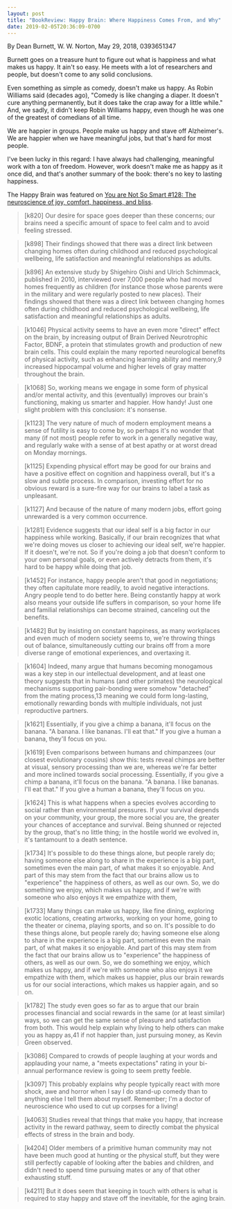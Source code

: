 ```yaml
---
layout: post
title: "BookReview: Happy Brain: Where Happiness Comes From, and Why"
date: 2019-02-05T20:36:09-0700
---
```

By Dean Burnett, W. W. Norton, May 29, 2018, 0393651347

Burnett goes on a treasure hunt to figure out what is happiness and
what makes us happy. It ain't so easy. He meets with a lot of
researchers and people, but doesn't come to any solid conclusions.

Even something as simple as comedy, doesn't make us happy. As Robin
Williams said (decades ago), "Comedy is like changing a diaper. It
doesn't cure anything permanently, but it does take the crap away for
a little while." And, we sadly, it didn't keep Robin Williams happy,
even though he was one of the greatest of comedians of all time.

We are happier in groups. People make us happy and stave off
Alzheimer's. We are happier when we have meaningful jobs, but that's
hard for most people.

I've been lucky in this regard: I have always had challenging,
meaningful work with a ton of freedom. However, work doesn't make me
as happy as it once did, and that's another summary of the book:
there's no key to lasting happiness.

The Happy Brain was featured on
[You are Not So Smart #128: The neuroscience of joy, comfort, happiness, and bliss](http://n99.us/lrs).

> [k820] Our desire for space goes deeper than these concerns; our
> brains need a specific amount of space to feel calm and to avoid
> feeling stressed.

> [k898] Their findings showed that there was a direct link between
> changing homes often during childhood and reduced psychological
> wellbeing, life satisfaction and meaningful relationships as adults.

> [k896] An extensive study by Shigehiro Oishi and Ulrich Schimmack,
> published in 2010, interviewed over 7,000 people who had moved homes
> frequently as children (for instance those whose parents were in the
> military and were regularly posted to new places). Their findings
> showed that there was a direct link between changing homes often
> during childhood and reduced psychological wellbeing, life
> satisfaction and meaningful relationships as adults.

> [k1046] Physical activity seems to have an even more "direct" effect
> on the brain, by increasing output of Brain Derived Neurotrophic
> Factor, BDNF, a protein that stimulates growth and production of new
> brain cells. This could explain the many reported neurological
> benefits of physical activity, such as enhancing learning ability
> and memory,9 increased hippocampal volume and higher levels of gray
> matter throughout the brain.

> [k1068] So, working means we engage in some form of physical and/or
> mental activity, and this (eventually) improves our brain's
> functioning, making us smarter and happier. How handy! Just one
> slight problem with this conclusion: it's nonsense.

> [k1123] The very nature of much of modern employment means a sense
> of futility is easy to come by, so perhaps it's no wonder that many
> (if not most) people refer to work in a generally negative way, and
> regularly wake with a sense of at best apathy or at worst dread on
> Monday mornings.
>
> [k1125] Expending physical effort may be good for our brains and
> have a positive effect on cognition and happiness overall, but it's
> a slow and subtle process. In comparison, investing effort for no
> obvious reward is a sure-fire way for our brains to label a task as
> unpleasant.

> [k1127] And because of the nature of many modern jobs, effort going
> unrewarded is a very common occurrence.

> [k1281] Evidence suggests that our ideal self is a big factor in our
> happiness while working. Basically, if our brain recognizes that
> what we're doing moves us closer to achieving our ideal self, we're
> happier. If it doesn't, we're not. So if you're doing a job that
> doesn't conform to your own personal goals, or even actively
> detracts from them, it's hard to be happy while doing that job.

> [k1452] For instance, happy people aren't that good in negotiations;
> they often capitulate more readily, to avoid negative
> interactions. Angry people tend to do better here. Being constantly
> happy at work also means your outside life suffers in comparison, so
> your home life and familial relationships can become strained,
> canceling out the benefits.

> [k1482] But by insisting on constant happiness, as many workplaces
> and even much of modern society seems to, we're throwing things out
> of balance, simultaneously cutting our brains off from a more
> diverse range of emotional experiences, and overtaxing it.

> [k1604] Indeed, many argue that humans becoming monogamous was a key
> step in our intellectual development, and at least one theory
> suggests that in humans (and other primates) the neurological
> mechanisms supporting pair-bonding were somehow "detached" from the
> mating process,13 meaning we could form long-lasting, emotionally
> rewarding bonds with multiple individuals, not just reproductive
> partners.

> [k1621] Essentially, if you give a chimp a banana, it'll focus on
> the banana. "A banana. I like bananas. I'll eat that." If you give a
> human a banana, they'll focus on you.

> [k1619] Even comparisons between humans and chimpanzees (our closest
> evolutionary cousins) show this: tests reveal chimps are better at
> visual, sensory processing than we are, whereas we're far better and
> more inclined towards social processing. Essentially, if you give a
> chimp a banana, it'll focus on the banana. "A banana. I like
> bananas. I'll eat that." If you give a human a banana, they'll focus
> on you.

> [k1624] This is what happens when a species evolves according to
> social rather than environmental pressures. If your survival depends
> on your community, your group, the more social you are, the greater
> your chances of acceptance and survival. Being shunned or rejected
> by the group, that's no little thing; in the hostile world we
> evolved in, it's tantamount to a death sentence.

> [k1734] It's possible to do these things alone, but people rarely
> do; having someone else along to share in the experience is a big
> part, sometimes even the main part, of what makes it so
> enjoyable. And part of this may stem from the fact that our brains
> allow us to "experience" the happiness of others, as well as our
> own. So, we do something we enjoy, which makes us happy, and if
> we're with someone who also enjoys it we empathize with them,

> [k1733] Many things can make us happy, like fine dining, exploring
> exotic locations, creating artworks, working on your home, going to
> the theater or cinema, playing sports, and so on. It's possible to
> do these things alone, but people rarely do; having someone else
> along to share in the experience is a big part, sometimes even the
> main part, of what makes it so enjoyable. And part of this may stem
> from the fact that our brains allow us to "experience" the happiness
> of others, as well as our own. So, we do something we enjoy, which
> makes us happy, and if we're with someone who also enjoys it we
> empathize with them, which makes us happier, plus our brain rewards
> us for our social interactions, which makes us happier again, and so
> on.

> [k1782] The study even goes so far as to argue that our brain
> processes financial and social rewards in the same (or at least
> similar) ways, so we can get the same sense of pleasure and
> satisfaction from both. This would help explain why living to help
> others can make you as happy as,41 if not happier than, just
> pursuing money, as Kevin Green observed.

> [k3086] Compared to crowds of people laughing at your words and
> applauding your name, a "meets expectations" rating in your
> bi-annual performance review is going to seem pretty feeble.

> [k3097] This probably explains why people typically react with more
> shock, awe and horror when I say I do stand-up comedy than to
> anything else I tell them about myself. Remember; I'm a doctor of
> neuroscience who used to cut up corpses for a living!

> [k4063] Studies reveal that things that make you happy, that
> increase activity in the reward pathway, seem to directly combat the
> physical effects of stress in the brain and body.

> [k4204] Older members of a primitive human community may not have
> been much good at hunting or the physical stuff, but they were still
> perfectly capable of looking after the babies and children, and
> didn't need to spend time pursuing mates or any of that other
> exhausting stuff.

> [k4211] But it does seem that keeping in touch with others is what
> is required to stay happy and stave off the inevitable, for the
> aging brain.
